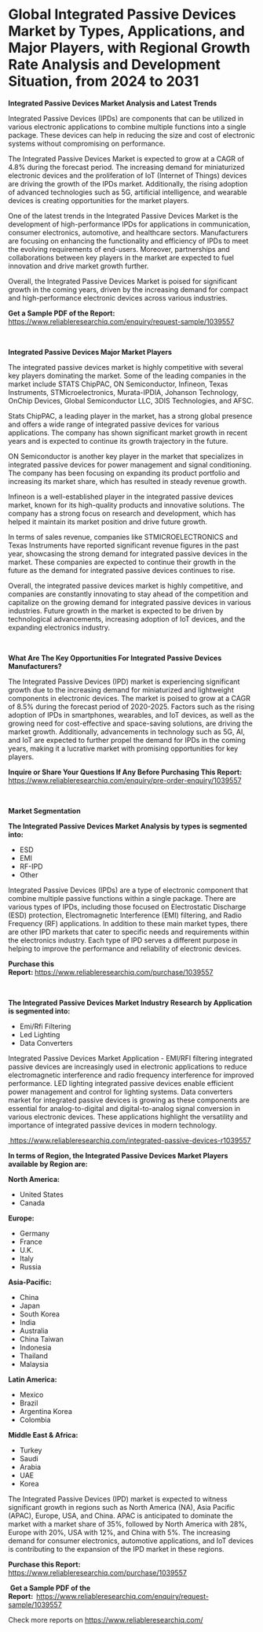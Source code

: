 <p><h1>Global Integrated Passive Devices Market by Types, Applications, and Major Players, with Regional Growth Rate Analysis and Development Situation, from 2024 to 2031</h1></p><p><strong>Integrated Passive Devices Market Analysis and Latest Trends</strong></p>
<p><p>Integrated Passive Devices (IPDs) are components that can be utilized in various electronic applications to combine multiple functions into a single package. These devices can help in reducing the size and cost of electronic systems without compromising on performance.</p><p>The Integrated Passive Devices Market is expected to grow at a CAGR of 4.8% during the forecast period. The increasing demand for miniaturized electronic devices and the proliferation of IoT (Internet of Things) devices are driving the growth of the IPDs market. Additionally, the rising adoption of advanced technologies such as 5G, artificial intelligence, and wearable devices is creating opportunities for the market players.</p><p>One of the latest trends in the Integrated Passive Devices Market is the development of high-performance IPDs for applications in communication, consumer electronics, automotive, and healthcare sectors. Manufacturers are focusing on enhancing the functionality and efficiency of IPDs to meet the evolving requirements of end-users. Moreover, partnerships and collaborations between key players in the market are expected to fuel innovation and drive market growth further.</p><p>Overall, the Integrated Passive Devices Market is poised for significant growth in the coming years, driven by the increasing demand for compact and high-performance electronic devices across various industries.</p></p>
<p><strong>Get a Sample PDF of the Report:&nbsp;</strong> <a href="https://www.reliableresearchiq.com/enquiry/request-sample/1039557">https://www.reliableresearchiq.com/enquiry/request-sample/1039557</a></p>
<p>&nbsp;</p>
<p><strong>Integrated Passive Devices Major Market Players</strong></p>
<p><p>The integrated passive devices market is highly competitive with several key players dominating the market. Some of the leading companies in the market include STATS ChipPAC, ON Semiconductor, Infineon, Texas Instruments, STMicroelectronics, Murata-IPDIA, Johanson Technology, OnChip Devices, Global Semiconductor LLC, 3DIS Technologies, and AFSC.</p><p>Stats ChipPAC, a leading player in the market, has a strong global presence and offers a wide range of integrated passive devices for various applications. The company has shown significant market growth in recent years and is expected to continue its growth trajectory in the future.</p><p>ON Semiconductor is another key player in the market that specializes in integrated passive devices for power management and signal conditioning. The company has been focusing on expanding its product portfolio and increasing its market share, which has resulted in steady revenue growth.</p><p>Infineon is a well-established player in the integrated passive devices market, known for its high-quality products and innovative solutions. The company has a strong focus on research and development, which has helped it maintain its market position and drive future growth.</p><p>In terms of sales revenue, companies like STMICROELECTRONICS and Texas Instruments have reported significant revenue figures in the past year, showcasing the strong demand for integrated passive devices in the market. These companies are expected to continue their growth in the future as the demand for integrated passive devices continues to rise.</p><p>Overall, the integrated passive devices market is highly competitive, and companies are constantly innovating to stay ahead of the competition and capitalize on the growing demand for integrated passive devices in various industries. Future growth in the market is expected to be driven by technological advancements, increasing adoption of IoT devices, and the expanding electronics industry.</p></p>
<p>&nbsp;</p>
<p><strong>What Are The Key Opportunities For Integrated Passive Devices Manufacturers?</strong></p>
<p><p>The Integrated Passive Devices (IPD) market is experiencing significant growth due to the increasing demand for miniaturized and lightweight components in electronic devices. The market is poised to grow at a CAGR of 8.5% during the forecast period of 2020-2025. Factors such as the rising adoption of IPDs in smartphones, wearables, and IoT devices, as well as the growing need for cost-effective and space-saving solutions, are driving the market growth. Additionally, advancements in technology such as 5G, AI, and IoT are expected to further propel the demand for IPDs in the coming years, making it a lucrative market with promising opportunities for key players.</p></p>
<p><strong>Inquire or Share Your Questions If Any Before Purchasing This Report:</strong> <a href="https://www.reliableresearchiq.com/enquiry/pre-order-enquiry/1039557">https://www.reliableresearchiq.com/enquiry/pre-order-enquiry/1039557</a></p>
<p>&nbsp;</p>
<p><strong>Market Segmentation</strong></p>
<p><strong>The Integrated Passive Devices Market Analysis by types is segmented into:</strong></p>
<p><ul><li>ESD</li><li>EMI</li><li>RF-IPD</li><li>Other</li></ul></p>
<p><p>Integrated Passive Devices (IPDs) are a type of electronic component that combine multiple passive functions within a single package. There are various types of IPDs, including those focused on Electrostatic Discharge (ESD) protection, Electromagnetic Interference (EMI) filtering, and Radio Frequency (RF) applications. In addition to these main market types, there are other IPD markets that cater to specific needs and requirements within the electronics industry. Each type of IPD serves a different purpose in helping to improve the performance and reliability of electronic devices.</p></p>
<p><strong>Purchase this Report:&nbsp;</strong><a href="https://www.reliableresearchiq.com/purchase/1039557">https://www.reliableresearchiq.com/purchase/1039557</a></p>
<p>&nbsp;</p>
<p><strong>The Integrated Passive Devices Market Industry Research by Application is segmented into:</strong></p>
<p><ul><li>Emi/Rfi Filtering</li><li>Led Lighting</li><li>Data Converters</li></ul></p>
<p><p>Integrated Passive Devices Market Application - EMI/RFI filtering integrated passive devices are increasingly used in electronic applications to reduce electromagnetic interference and radio frequency interference for improved performance. LED lighting integrated passive devices enable efficient power management and control for lighting systems. Data converters market for integrated passive devices is growing as these components are essential for analog-to-digital and digital-to-analog signal conversion in various electronic devices. These applications highlight the versatility and importance of integrated passive devices in modern technology.</p></p>
<p><a href="https://www.reliableresearchiq.com/integrated-passive-devices-r1039557">&nbsp;https://www.reliableresearchiq.com/integrated-passive-devices-r1039557</a></p>
<p><strong>In terms of Region, the Integrated Passive Devices Market Players available by Region are:</strong></p>
<p>
    <p> <strong> North America: </strong>
        <ul>
            <li>United States</li>
            <li>Canada</li>
        </ul>
        </p> 
    <p> <strong> Europe: </strong>
        <ul>
            <li>Germany</li>
            <li>France</li>
            <li>U.K.</li>
            <li>Italy</li>
            <li>Russia</li>
        </ul>
        </p> 
    <p> <strong> Asia-Pacific: </strong>
        <ul>
            <li>China</li>
            <li>Japan</li>
            <li>South Korea</li>
            <li>India</li>
            <li>Australia</li>
            <li>China Taiwan</li>
            <li>Indonesia</li>
            <li>Thailand</li>
            <li>Malaysia</li>
        </ul>
        </p> 
    <p> <strong> Latin America: </strong>
        <ul>
            <li>Mexico</li>
            <li>Brazil</li>
            <li>Argentina Korea</li>
            <li>Colombia</li>
        </ul>
        </p> 
    <p> <strong> Middle East & Africa: </strong>
        <ul>
            <li>Turkey</li>
            <li>Saudi</li>
            <li>Arabia</li>
            <li>UAE</li>
            <li>Korea</li>
        </ul>
    </p>
    </p>
<p><p>The Integrated Passive Devices (IPD) market is expected to witness significant growth in regions such as North America (NA), Asia Pacific (APAC), Europe, USA, and China. APAC is anticipated to dominate the market with a market share of 35%, followed by North America with 28%, Europe with 20%, USA with 12%, and China with 5%. The increasing demand for consumer electronics, automotive applications, and IoT devices is contributing to the expansion of the IPD market in these regions.</p></p>
<p><strong>Purchase this Report: </strong><a href="https://www.reliableresearchiq.com/purchase/1039557">https://www.reliableresearchiq.com/purchase/1039557</a></p>
<p>&nbsp;<strong>Get a Sample PDF of the Report:&nbsp;&nbsp;</strong><a href="https://www.reliableresearchiq.com/enquiry/request-sample/1039557">https://www.reliableresearchiq.com/enquiry/request-sample/1039557</a></p>
<p><strong></strong></p>
<p>Check more reports on <a href="https://www.reliableresearchiq.com/">https://www.reliableresearchiq.com/</a></p>